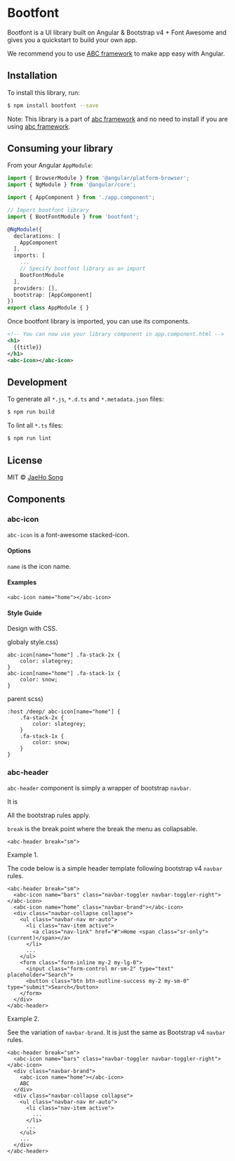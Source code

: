 # Bootfont

Bootfont is a UI library built on Angular & Bootstrap v4 + Font Awesome and gives you a quickstart to build your own app.

We recommend you to use [ABC framework](https://github.com/thruthesky/abcframework) to make app easy with Angular.



## Installation

To install this library, run:

```bash
$ npm install bootfont --save
```

Note: This library is a part of [abc framework](https://github.com/thruthesky/abcframework) and no need to install if you are using [abc framework](https://github.com/thruthesky/abcframework).



## Consuming your library

From your Angular `AppModule`:

```typescript
import { BrowserModule } from '@angular/platform-browser';
import { NgModule } from '@angular/core';

import { AppComponent } from './app.component';

// Import bootfont library
import { BootFontModule } from 'bootfont';

@NgModule({
  declarations: [
    AppComponent
  ],
  imports: [
    ...
    // Specify bootfont library as an import
    BootFontModule
  ],
  providers: [],
  bootstrap: [AppComponent]
})
export class AppModule { }
```

Once bootfont library is imported, you can use its components.


```xml
<!-- You can now use your library component in app.component.html -->
<h1>
  {{title}}
</h1>
<abc-icon></abc-icon>
```

## Development

To generate all `*.js`, `*.d.ts` and `*.metadata.json` files:

```bash
$ npm run build
```

To lint all `*.ts` files:

```bash
$ npm run lint
```

## License

MIT © [JaeHo Song](mailto:thruthesky@gmail.com)


## Components

### abc-icon

`abc-icon` is a font-awesome stacked-icon.

#### Options

`name` is the icon name.

#### Examples
````
<abc-icon name="home"></abc-icon>
````


#### Style Guide

Design with CSS.

globaly style.css)
````
abc-icon[name="home"] .fa-stack-2x {
    color: slategrey;
}
abc-icon[name="home"] .fa-stack-1x {
    color: snow;
}
````

parent scss)
````
:host /deep/ abc-icon[name="home"] {
    .fa-stack-2x {
        color: slategrey;
    }
    .fa-stack-1x {
        color: snow;
    }
}
````




### abc-header

`abc-header` component is simply a wrapper of bootstrap `navbar`.

It is 

All the bootstrap rules apply.



`break` is the break point where the break the menu as collapsable.
````
<abc-header break="sm">
````


Example 1.

The code below is a simple header template following bootstrap v4 `navbar` rules.


````
<abc-header break="sm">
  <abc-icon name="bars" class="navbar-toggler navbar-toggler-right"></abc-icon>
  <abc-icon name="home" class="navbar-brand"></abc-icon>
  <div class="navbar-collapse collapse">
    <ul class="navbar-nav mr-auto">
      <li class="nav-item active">
        <a class="nav-link" href="#">Home <span class="sr-only">(current)</span></a>
      </li>
      ...
    </ul>
    <form class="form-inline my-2 my-lg-0">
      <input class="form-control mr-sm-2" type="text" placeholder="Search">
      <button class="btn btn-outline-success my-2 my-sm-0" type="submit">Search</button>
    </form>
  </div>
</abc-header>
````

Example 2.

See the variation of `navbar-brand`. It is just the same as Bootstrap v4 `navbar` rules.

````
<abc-header break="sm">
  <abc-icon name="bars" class="navbar-toggler navbar-toggler-right"></abc-icon>
  <div class="navbar-brand">
    <abc-icon name="home"></abc-icon>
    ABC
  </div>
  <div class="navbar-collapse collapse">
    <ul class="navbar-nav mr-auto">
      <li class="nav-item active">
        ...
      </li>
      ...
    </ul>
    ...
  </div>
</abc-header>
````
